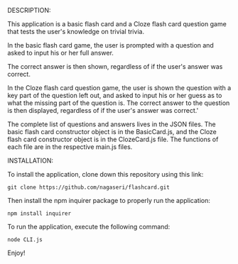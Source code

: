DESCRIPTION: 

This application is a basic flash card and a Cloze flash card question game that tests the user's knowledge on trivial trivia. 

In the basic flash card game, the user is prompted with a question and asked to input his or her full answer. 

The correct answer is then shown, regardless of if the user's answer was correct.

In the Cloze flash card question game, the user is shown the question with a key part of the question left out, and asked to input his or her guess as to what the missing part of the question is. The correct answer to the question is then displayed, regardless of if the user's answer was correct.'

The complete list of questions and answers lives in the JSON files. The basic flash card constructor object is in the BasicCard.js, and the Cloze flash card constructor object is in the ClozeCard.js file. The functions of each file are in the respective main.js files. 

INSTALLATION: 

To install the application, clone down this repository using this link:

    git clone https://github.com/nagaseri/flashcard.git

Then install the npm inquirer package to properly run the application: 

    npm install inquirer

To run the application, execute the following command: 

    node CLI.js

Enjoy!
